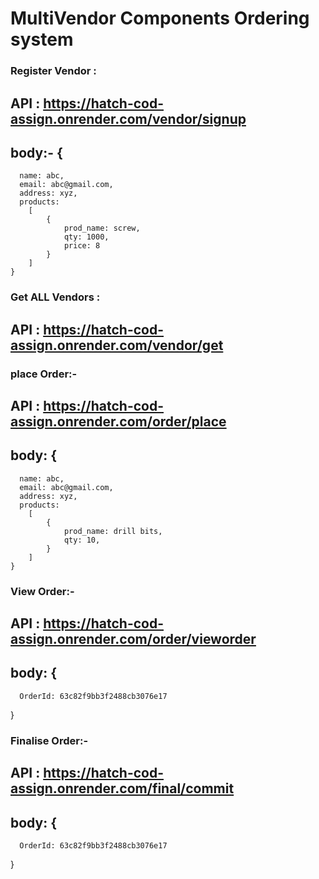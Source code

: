 # MultiVendor Components Ordering system

### Register Vendor : 
## API : https://hatch-cod-assign.onrender.com/vendor/signup
## body:- {
      name: abc,
      email: abc@gmail.com,
      address: xyz,
      products: 
        [
            {
                prod_name: screw,
                qty: 1000,
                price: 8
            }
        ]
    }
    
  ### Get ALL Vendors : 
  ## API : https://hatch-cod-assign.onrender.com/vendor/get
  
  ### place Order:-
  ## API : https://hatch-cod-assign.onrender.com/order/place
  ## body: {
      name: abc,
      email: abc@gmail.com,
      address: xyz,
      products: 
        [
            {
                prod_name: drill bits,
                qty: 10,
            }
        ]
    }
    
  ### View Order:-
  ## API : https://hatch-cod-assign.onrender.com/order/vieworder
  ## body: {
      OrderId: 63c82f9bb3f2488cb3076e17
  }
  
  ### Finalise Order:-
  ## API : https://hatch-cod-assign.onrender.com/final/commit
  ## body: {
      OrderId: 63c82f9bb3f2488cb3076e17
  }
